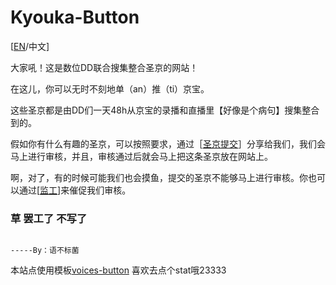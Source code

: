 # Kyouka-Button

[[EN](https://github.com/Timolop233/Kyouka-button/blob/main/README-EN.md)/中文]

大家吼！这是数位DD联合搜集整合圣京的网站！


在这儿，你可以无时不刻地单（an）推（ti）京宝。

这些圣京都是由DD们一天48h从京宝的录播和直播里【好像是个病句】搜集整合到的。

假如你有什么有趣的圣京，可以按照要求，通过［[圣京提交](https://github.com/Timolop233/Kyouka-button/issues/1)］分享给我们，我们会马上进行审核，并且，审核通过后就会马上把这条圣京放在网站上。

啊，对了，有的时候可能我们也会摸鱼，提交的圣京不能够马上进行审核。你也可以通过[[监工](https://github.com/Timolop233/Kyouka-button/projects/2)]来催促我们审核。



### 草 罢工了 不写了





   						                                                                                       	-----By：语不标菌



本站点使用模板[voices-button](https://github.com/blacktunes/voices-button) 喜欢去点个stat哦23333
